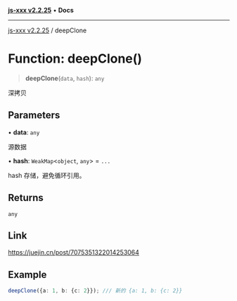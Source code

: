 [**js-xxx v2.2.25**](../README.md) • **Docs**

***

[js-xxx v2.2.25](../README.md) / deepClone

# Function: deepClone()

> **deepClone**(`data`, `hash`): `any`

深拷贝

## Parameters

• **data**: `any`

源数据

• **hash**: `WeakMap`\<`object`, `any`\> = `...`

hash 存储，避免循环引用。

## Returns

`any`

## Link

https://juejin.cn/post/7075351322014253064

## Example

```ts
deepClone({a: 1, b: {c: 2}}); /// 新的 {a: 1, b: {c: 2}}
```
